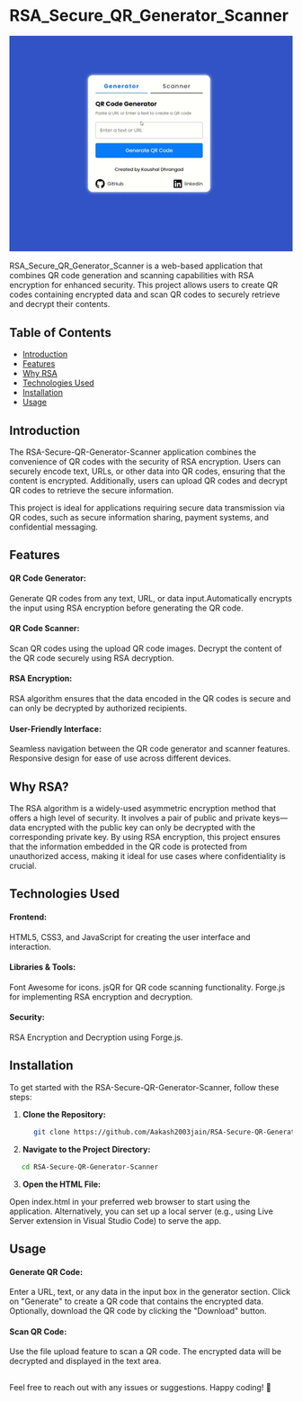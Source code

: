 # RSA_Secure_QR_Generator_Scanner

![Demo GIF](demo.gif)

RSA_Secure_QR_Generator_Scanner is a web-based application that combines QR code generation and scanning capabilities with RSA encryption for enhanced security. This project allows users to create QR codes containing encrypted data and scan QR codes to securely retrieve and decrypt their contents.

## Table of Contents
- [Introduction](#Introduction)
- [Features](#Features)
- [Why RSA](#WhyRSA?)
- [Technologies Used](#TechnologiesUsed)
- [Installation](#Installation)
- [Usage](#Usage)

## Introduction
The RSA-Secure-QR-Generator-Scanner application combines the convenience of QR codes with the security of RSA encryption. Users can securely encode text, URLs, or other data into QR codes, ensuring that the content is encrypted. Additionally, users can upload QR codes and decrypt QR codes to retrieve the secure information.

This project is ideal for applications requiring secure data transmission via QR codes, such as secure information sharing, payment systems, and confidential messaging.

## Features
#### QR Code Generator:

Generate QR codes from any text, URL, or data input.Automatically encrypts the input using RSA encryption before generating the QR code.

#### QR Code Scanner:

Scan QR codes using the upload QR code images.
Decrypt the content of the QR code securely using RSA decryption.

#### RSA Encryption:
RSA algorithm ensures that the data encoded in the QR codes is secure and can only be decrypted by authorized recipients.

#### User-Friendly Interface:

Seamless navigation between the QR code generator and scanner features.
Responsive design for ease of use across different devices.

## Why RSA?

The RSA algorithm is a widely-used asymmetric encryption method that offers a high level of security. It involves a pair of public and private keys—data encrypted with the public key can only be decrypted with the corresponding private key. By using RSA encryption, this project ensures that the information embedded in the QR code is protected from unauthorized access, making it ideal for use cases where confidentiality is crucial.

## Technologies Used

#### Frontend:

HTML5, CSS3, and JavaScript for creating the user interface and interaction.

#### Libraries & Tools:
Font Awesome for icons.
jsQR for QR code scanning functionality.
Forge.js for implementing RSA encryption and decryption.

#### Security:
RSA Encryption and Decryption using Forge.js.

## Installation
To get started with the RSA-Secure-QR-Generator-Scanner, follow these steps:
1. **Clone the Repository:**
 ```bash
       git clone https://github.com/Aakash2003jain/RSA-Secure-QR-Generator-Scanner.git 
 ```

2. **Navigate to the Project Directory:**
```bash
   cd RSA-Secure-QR-Generator-Scanner
```

3. **Open the HTML File:**
   
Open index.html in your preferred web browser to start using the application.
Alternatively, you can set up a local server (e.g., using Live Server extension in Visual Studio Code) to serve the app.

## Usage 

#### Generate QR Code:

Enter a URL, text, or any data in the input box in the generator section.
Click on "Generate" to create a QR code that contains the encrypted data.
Optionally, download the QR code by clicking the "Download" button.

#### Scan QR Code:

Use the file upload feature to scan a QR code.
The encrypted data will be decrypted and displayed in the text area.

##
Feel free to reach out with any issues or suggestions. Happy coding! 🚀


